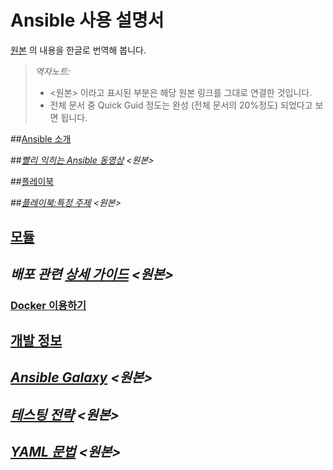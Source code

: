 # Ansible 사용 설명서

[원본](http://docs.ansible.com/ansible/index.html) 의 내용을 한글로 번역해 봅니다.
> *역자노트:* 
> 
> - <원본> 이라고 표시된 부분은 해당 원본 링크를 그대로 연결한 것입니다.
> - 전체 문서 중 Quick Guid 정도는 완성 (전체 문서의 20%정도) 되었다고 보면 됩니다.

##[Ansible 소개](Asible%20소개.md)

##*[빨리 익히는 Ansible 동영상](https://www.ansible.com/quick-start-video) <원본>*

##[플레이북](플레이북.md)

##*[플레이북:특정 주제](http://docs.ansible.com/ansible/playbooks_special_topics.html) <원본>*

## [모듈](모듈.md)

## *배포 관련 [상세 가이드](http://docs.ansible.com/ansible/guides.html) <원본>*

### [Docker 이용하기](GettingStartedWithDocker.md)

## [개발 정보](개발정보.md)

## *[Ansible Galaxy](http://docs.ansible.com/ansible/galaxy.html) <원본>*

## *[테스팅 전략](http://docs.ansible.com/ansible/test_strategies.html) <원본>*

## *[YAML 문법](http://docs.ansible.com/ansible/YAMLSyntax.html) <원본>*

